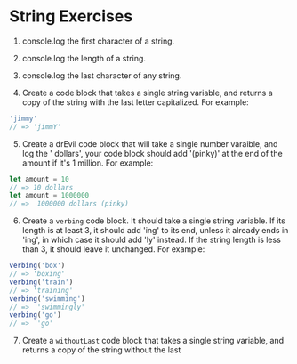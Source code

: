 # String Exercises

1. console.log the first character of a string.

2. console.log the length of a string.

3. console.log the last character of any string.

4. Create a code block that takes a single string variable, and returns a copy of the string with the last letter capitalized. For example:

```js
'jimmy'
// => 'jimmY'
```

5. Create a drEvil code block that will take a single number varaible, and log the '<variablbeAmount> dollars',
your code block should add '(pinky)' at the end of the amount if it's 1 million. For example:

```js
let amount = 10
// => 10 dollars
let amount = 1000000
// =>  1000000 dollars (pinky)
```

6. Create a `verbing` code block. It should take a single string variable. If its length is at least 3, it should add 'ing' to its end, unless it already ends in 'ing', in which case it should add 'ly' instead. If the string length is less than 3, it should leave it unchanged.
For example:

```js
verbing('box')
// => 'boxing'
verbing('train')
// => 'training'
verbing('swimming')
// =>  'swimmingly'
verbing('go')
// =>  'go'
```

7. Create a `withoutLast` code block that takes a single string variable, and returns a copy of the string without the  last
